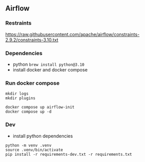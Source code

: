 ## Airflow

### Restraints
https://raw.githubusercontent.com/apache/airflow/constraints-2.9.2/constraints-3.10.txt

### Dependencies
- python `brew install python@3.10`
- install docker and docker compose

### Run docker compose
```shell
mkdir logs
mkdir plugins

docker compose up airflow-init
docker compose up -d
```

### Dev
- install python dependencies
```shell
python -m venv .venv
source .venv/bin/activate
pip install -r requirements-dev.txt -r requirements.txt
```